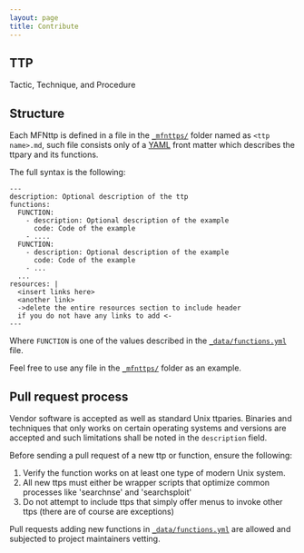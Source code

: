 ```yaml
---
layout: page
title: Contribute
---
```

## TTP
Tactic, Technique, and Procedure

## Structure

Each MFNttp is defined in a file in the [`_mfnttps/`] folder named as `<ttp name>.md`, such file consists only of a [YAML] front matter which describes the ttpary and its functions.

The full syntax is the following:

```
---
description: Optional description of the ttp
functions:
  FUNCTION:
    - description: Optional description of the example
      code: Code of the example
    - ....
  FUNCTION:
    - description: Optional description of the example
      code: Code of the example
    - ...
  ...
resources: |
  <insert links here>
  <another link>
  ->delete the entire resources section to include header 
  if you do not have any links to add <-
---
```

Where `FUNCTION` is one of the values described in the [`_data/functions.yml`] file.

Feel free to use any file in the [`_mfnttps/`] folder as an example.

## Pull request process

Vendor software is accepted as well as standard Unix ttparies. Binaries and techniques that only works on certain operating systems and versions are accepted and such limitations shall be noted in the `description` field.

Before sending a pull request of a new ttp or function, ensure the following:

1. Verify the function works on at least one type of modern Unix system.
2. All new ttps must either be wrapper scripts that optimize common processes
like 'searchnse' and 'searchsploit'
3. Do not attempt to include ttps that simply offer menus to invoke other ttps (there are of course are exceptions)

Pull requests adding new functions in [`_data/functions.yml`] are allowed and subjected to project maintainers vetting.

[YAML]: http://yaml.org/
[`_mfnttps/`]: https://github.com/MFNttps/MFNttps.github.io/tree/master/_mfnttps
[`_data/functions.yml`]: https://github.com/MFNttps/MFNttps.github.io/blob/master/_data/functions.yml
